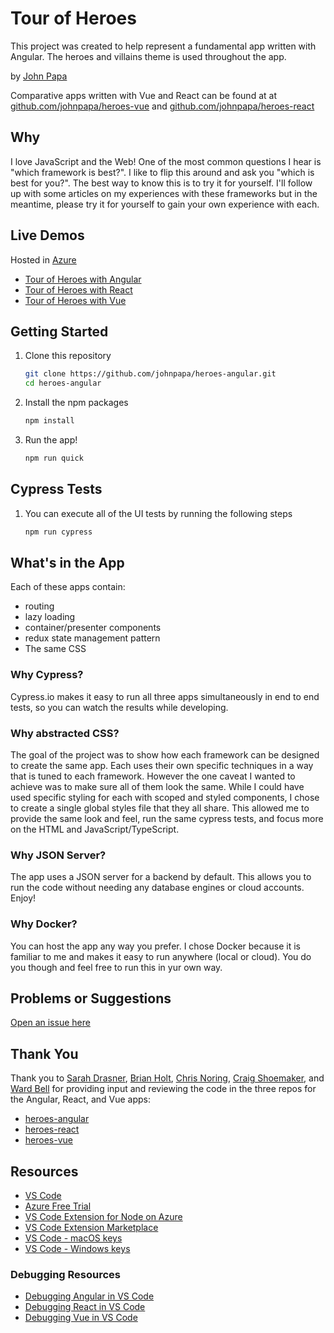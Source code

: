 # Tour of Heroes

This project was created to help represent a fundamental app written with Angular. The heroes and villains theme is used throughout the app.

by [John Papa](http://twitter.com/john_papa)

Comparative apps written with Vue and React can be found at at [github.com/johnpapa/heroes-vue](https://github.com/johnpapa/heroes-vue) and [github.com/johnpapa/heroes-react](https://github.com/johnpapa/heroes-react)

## Why

I love JavaScript and the Web! One of the most common questions I hear is "which framework is best?". I like to flip this around and ask you "which is best for you?". The best way to know this is to try it for yourself. I'll follow up with some articles on my experiences with these frameworks but in the meantime, please try it for yourself to gain your own experience with each.

## Live Demos

Hosted in [Azure](https://aka.ms/jp-free)

- [Tour of Heroes with Angular](https://papa-heroes-angular.azurewebsites.net)
- [Tour of Heroes with React](https://papa-heroes-react.azurewebsites.net)
- [Tour of Heroes with Vue](https://papa-heroes-vue.azurewebsites.net)

## Getting Started

1. Clone this repository

   ```bash
   git clone https://github.com/johnpapa/heroes-angular.git
   cd heroes-angular
   ```

1. Install the npm packages

   ```bash
   npm install
   ```

1. Run the app!

   ```bash
   npm run quick
   ```

## Cypress Tests

1. You can execute all of the UI tests by running the following steps

   ```bash
   npm run cypress
   ```

## What's in the App

Each of these apps contain:

- routing
- lazy loading
- container/presenter components
- redux state management pattern
- The same CSS

### Why Cypress?

Cypress.io makes it easy to run all three apps simultaneously in end to end tests, so you can watch the results while developing.

### Why abstracted CSS?

The goal of the project was to show how each framework can be designed to create the same app. Each uses their own specific techniques in a way that is tuned to each framework. However the one caveat I wanted to achieve was to make sure all of them look the same. While I could have used specific styling for each with scoped and styled components, I chose to create a single global styles file that they all share. This allowed me to provide the same look and feel, run the same cypress tests, and focus more on the HTML and JavaScript/TypeScript.

### Why JSON Server?

The app uses a JSON server for a backend by default. This allows you to run the code without needing any database engines or cloud accounts. Enjoy!

### Why Docker?

You can host the app any way you prefer. I chose Docker because it is familiar to me and makes it easy to run anywhere (local or cloud). You do you though and feel free to run this in yur own way.

## Problems or Suggestions

[Open an issue here](/issues)

## Thank You

Thank you to [Sarah Drasner](https://twitter.com/), [Brian Holt](https://twitter.com/), [Chris Noring](https://twitter.com/), [Craig Shoemaker](https://twitter.com/), and [Ward Bell](https://twitter.com/wardbell) for providing input and reviewing the code in the three repos for the Angular, React, and Vue apps:

- [heroes-angular](https://github.com/johnpapa/heroes-angular)
- [heroes-react](https://github.com/johnpapa/heroes-react)
- [heroes-vue](https://github.com/johnpapa/heroes-vue)

## Resources

- [VS Code](https://code.visualstudio.com?wt.mc_id=github-oss-jopapa)
- [Azure Free Trial](https://azure.microsoft.com/en-us/free/?wt.mc_id=github-oss-jopapa)
- [VS Code Extension for Node on Azure](https://marketplace.visualstudio.com/items?itemName=ms-vscode.vscode-node-azure-pack&WT.mc_id=github-oss-jopapa)
- [VS Code Extension Marketplace](https://marketplace.visualstudio.com/vscode?wt.mc_id=github-oss-jopapa)
- [VS Code - macOS keys](https://code.visualstudio.com/shortcuts/keyboard-shortcuts-macos.pdf?WT.mc_id=github-oss-jopapa)
- [VS Code - Windows keys](https://code.visualstudio.com/shortcuts/keyboard-shortcuts-windows.pdf?WT.mc_id=github-oss-jopapa)

### Debugging Resources

- [Debugging Angular in VS Code](https://code.visualstudio.com/docs/nodejs/angular-tutorial?wt.mc_id=github-oss-jopapa)
- [Debugging React in VS Code](https://code.visualstudio.com/docs/nodejs/reactjs-tutorial?wt.mc_id=github-oss-jopapa)
- [Debugging Vue in VS Code](https://code.visualstudio.com/docs/nodejs/vuejs-tutorial?wt.mc_id=github-oss-jopapa)
